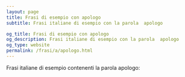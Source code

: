 ```yaml
---
layout: page
title: Frasi di esempio con apologo 
subtitle: Frasi italiane di esempio con la parola  apologo

og_title: Frasi di esempio con apologo 
og_description: Frasi italiane di esempio con la parola  apologo
og_type: website
permalink: /frasi/a/apologo.html
---
```


Frasi italiane di esempio contenenti la parola apologo:


